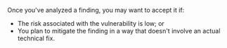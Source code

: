 Once you've analyzed a finding, you may want to accept it if:

- The risk associated with the vulnerability is low; or
- You plan to mitigate the finding in a way that doesn't involve an actual technical fix.